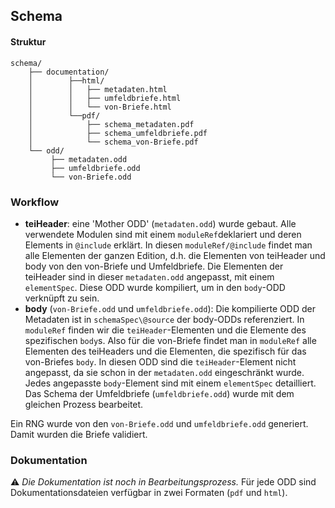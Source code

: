 ## Schema
#### Struktur
```
schema/
    ├── documentation/
    │        ├──html/
    │        │   ├── metadaten.html
    │        │   ├── umfeldbriefe.html
    │        │   └── von-Briefe.html
    │        └──pdf/
    │            ├── schema_metadaten.pdf
    │            ├── schema_umfeldbriefe.pdf
    │            └── schema_von-Briefe.pdf
    └── odd/
         ├── metadaten.odd
         ├── umfeldbriefe.odd
         └── von-Briefe.odd
```

### Workflow
- __teiHeader__: eine 'Mother ODD' (`metadaten.odd`) wurde gebaut. Alle verwendete Modulen sind mit einem `moduleRef`deklariert und deren Elements in `@include` erklärt. In diesen `moduleRef/@include` findet man alle Elementen der ganzen Edition, d.h. die Elementen von teiHeader und body von den von-Briefe und Umfeldbriefe. Die Elementen der teiHeader sind in dieser `metadaten.odd` angepasst, mit einem `elementSpec`. Diese ODD wurde kompiliert, um in den `body`-ODD verknüpft zu sein. 
- __body__ (`von-Briefe.odd` und `umfeldbriefe.odd`): Die kompilierte ODD der Metadaten ist in `schemaSpec\@source` der body-ODDs referenziert. In `moduleRef` finden wir die `teiHeader`-Elementen und die Elemente des spezifischen `body`s. Also für die von-Briefe findet man in `moduleRef` alle Elementen des teiHeaders und die Elementen, die spezifisch für das von-Briefes `body`. In diesen ODD sind die `teiHeader`-Element nicht angepasst, da sie schon in der `metadaten.odd` eingeschränkt wurde. Jedes angepasste `body`-Element sind mit einem `elementSpec` detailliert. Das Schema der Umfeldbriefe (`umfeldbriefe.odd`) wurde mit dem gleichen Prozess bearbeitet. 

Ein RNG wurde von den `von-Briefe.odd` und `umfeldbriefe.odd` generiert. Damit wurden die Briefe validiert. 

### Dokumentation
⚠️ _Die Dokumentation ist noch in Bearbeitungsprozess._
Für jede ODD sind Dokumentationsdateien verfügbar in zwei Formaten (`pdf` und `html`). 


